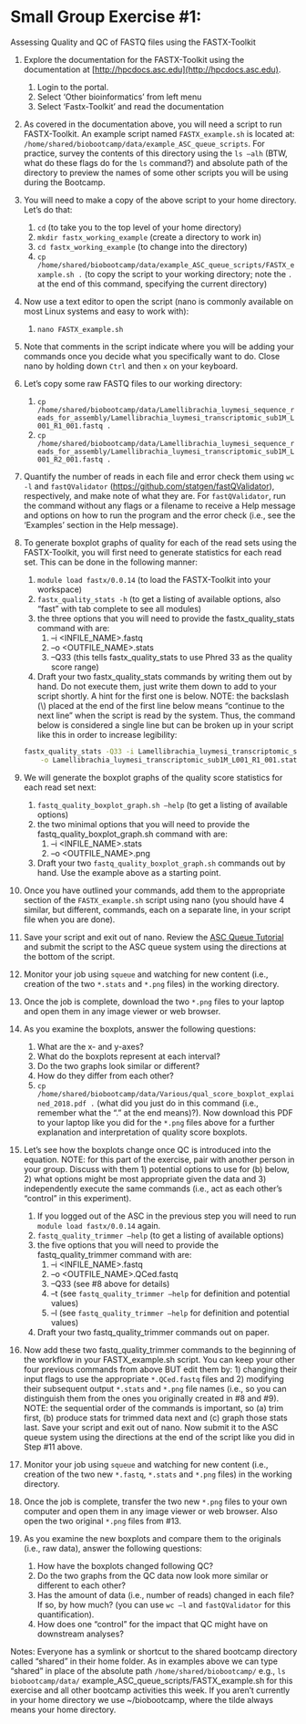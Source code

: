 # Small Group Exercise #1:
Assessing Quality and QC of FASTQ files using the FASTX-Toolkit

1. Explore the documentation for the FASTX-Toolkit using the documentation at [http://hpcdocs.asc.edu](http://hpcdocs.asc.edu).
    1. Login to the portal.
    2. Select ‘Other bioinformatics’  from left menu
    3. Select ‘Fastx-Toolkit’ and read the documentation

2. As covered in the documentation above, you will need a script to run FASTX-Toolkit. An example script named `FASTX_example.sh` is located at: `/home/shared/biobootcamp/data/example_ASC_queue_scripts`. For practice, survey the contents of this directory using the `ls –alh` (BTW, what do these flags do for the `ls` command?) and absolute path of the directory to preview the names of some other scripts you will be using during the Bootcamp.

3. You will need to make a copy of the above script to your home directory. Let’s do that:
    1. `cd`  (to take you to the top level of your home directory)
    2. `mkdir fastx_working_example` (create a directory to work in)
    3. `cd fastx_working_example` (to change into the directory)
    4. `cp /home/shared/biobootcamp/data/example_ASC_queue_scripts/FASTX_example.sh .` (to copy the script to your working directory; note the `.`  at the end of this command, specifying the current directory)

4. Now use a text editor to open the script (nano is commonly available on most Linux systems and easy to work with):
    1. `nano FASTX_example.sh`

5. Note that comments in the script indicate where you will be adding your commands once you decide what you specifically want to do. Close nano by holding down `Ctrl` and then `x` on your keyboard.

6. Let’s copy some raw FASTQ files to our working directory:
    1. `cp /home/shared/biobootcamp/data/Lamellibrachia_luymesi_sequence_reads_for_assembly/Lamellibrachia_luymesi_transcriptomic_sub1M_L001_R1_001.fastq .`
    2. `cp /home/shared/biobootcamp/data/Lamellibrachia_luymesi_sequence_reads_for_assembly/Lamellibrachia_luymesi_transcriptomic_sub1M_L001_R2_001.fastq . `

7. Quantify the number of reads in each file and error check them using `wc -l` and `fastQValidator` (https://github.com/statgen/fastQValidator), respectively, and make note of what they are. For `fastQValidator`, run the command without any flags or a filename to receive a Help message and options on how to run the program and the error check (i.e., see the ‘Examples’ section in the Help message).

8. To generate boxplot graphs of quality for each of the read sets using the FASTX-Toolkit, you will first need to generate statistics for each read set. This can be done in the following manner:
    1. `module load fastx/0.0.14` (to load the FASTX-Toolkit into your workspace)
    2. `fastx_quality_stats -h` (to get a listing of available options, also “fast” with tab complete to see all modules)
    3. the three options that you will need to provide the fastx_quality_stats command with are:
        1. –i <INFILE_NAME>.fastq
        2. –o <OUTFILE_NAME>.stats
        3. –Q33 (this tells fastx_quality_stats to use Phred 33 as the quality score range)
    4. Draft your two fastx_quality_stats commands by writing them out by hand. Do not execute them, just write them down to add to your script shortly. A hint for the first one is below. NOTE: the backslash (\\) placed at the end of the first line below means “continue to the next line” when the script is read by the system. Thus, the command below is considered a single line but can be broken up in your script like this in order to increase legibility:
   ```bash
   fastx_quality_stats -Q33 -i Lamellibrachia_luymesi_transcriptomic_sub1M_L001_R1_001.fastq \
       -o Lamellibrachia_luymesi_transcriptomic_sub1M_L001_R1_001.stats
   ```

9. We will generate the boxplot graphs of the quality score statistics for each read set next:
    1. `fastq_quality_boxplot_graph.sh –help` (to get a listing of available options)
    2. the two minimal options that you will need to provide the fastq_quality_boxplot_graph.sh command with are:
        1. –i <INFILE_NAME>.stats
        2. –o <OUTFILE_NAME>.png
    3. Draft your two `fastq_quality_boxplot_graph.sh` commands out by hand. Use the example above as a starting point.


10. Once you have outlined your commands, add them to the appropriate section of the `FASTX_example.sh` script using nano (you should have 4 similar, but different, commands, each on a separate line, in your script file when you are done).

11. Save your script and exit out of nano. Review the [ASC Queue Tutorial](https://github.com/au-bio-bootcamp/au-bio-bootcamp.github.io/blob/master/ASC_Queue_System_Tutorial.pdf) and submit the script to the ASC queue system using the directions at the bottom of the script.

12. Monitor your job using `squeue` and watching for new content (i.e., creation of the two `*.stats` and `*.png` files) in the working directory.

13. Once the job is complete, download the two `*.png` files to your laptop and open them in any image viewer or web browser.

14. As you examine the boxplots, answer the following questions:
    1. What are the x- and y-axes?
    2. What do the boxplots represent at each interval?
    3. Do the two graphs look similar or different?
    4. How do they differ from each other?
    5. `cp /home/shared/biobootcamp/data/Various/qual_score_boxplot_explained_2018.pdf .` (what did you just do in this command (i.e., remember what the “.” at the end means)?). Now download this PDF to your laptop like you did for the `*.png` files above for a further explanation and interpretation of quality score boxplots.

15. Let’s see how the boxplots change once QC is introduced into the equation. NOTE: for this part of the exercise, pair with another person in your group. Discuss with them 1) potential options to use for (b) below, 2) what options might be most appropriate given the data and 3) independently execute the same commands (i.e., act as each other’s “control” in this experiment).
    1. If you logged out of the ASC in the previous step you will need to run `module load fastx/0.0.14` again.
    1. `fastq_quality_trimmer –help` (to get a listing of available options)
    2. the five options that you will need to provide the fastq_quality_trimmer command with are:
        1. –i <INFILE_NAME>.fastq
        2. –o <OUTFILE_NAME>.QCed.fastq
        3. –Q33 (see #8 above for details)
        4. –t (see `fastq_quality_trimmer –help` for definition and potential values)
        5. –l (see `fastq_quality_trimmer –help` for definition and potential values)
    3. Draft your two fastq_quality_trimmer commands out on paper.

16. Now add these two fastq_quality_trimmer commands to the beginning of the workflow in your FASTX_example.sh script. You can keep your other four previous commands from above BUT edit them by: 1) changing their input flags to use the appropriate `*.QCed.fastq` files and 2) modifying their subsequent output `*.stats` and `*.png` file names (i.e., so you can distinguish them from the ones you originally created in #8 and #9). NOTE: the sequential order of the commands is important, so (a) trim first, (b) produce stats for trimmed data next and (c) graph those stats last. Save your script and exit out of nano. Now submit it to the ASC queue system using the directions at the end of the script like you did in Step #11 above.

17. Monitor your job using `squeue` and watching for new content (i.e., creation of the two new `*.fastq`, `*.stats` and `*.png` files) in the working directory.

18. Once the job is complete, transfer the two new `*.png` files to your own computer and open them in any image viewer or web browser. Also open the two original `*.png` files from #13.

19. As you examine the new boxplots and compare them to the originals (i.e., raw data), answer the following questions:
    1. How have the boxplots changed following QC?
    2. Do the two graphs from the QC data now look more similar or different to each other?
    3. Has the amount of data (i.e., number of reads) changed in each file? If so, by how much? (you can use `wc –l` and `fastQValidator` for this quantification).
    4. How does one “control” for the impact that QC might have on downstream analyses?

Notes:
Everyone has a symlink or shortcut to the shared bootcamp directory called “shared” in their home folder. As in examples above we can type “shared” in place of the absolute path `/home/shared/biobootcamp/` e.g., `ls biobootcamp/data/` example_ASC_queue_scripts/FASTX_example.sh for this exercise and all other bootcamp activities this week. If you aren’t currently in your home directory we use ~/biobootcamp, where the tilde always means your home directory.
